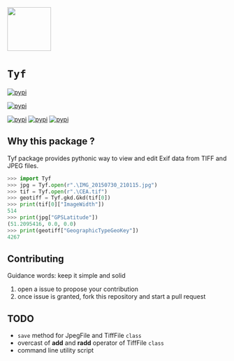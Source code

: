 <img src="http://bruno.thoorens.free.fr/img/tyf.png" height="100px" />

# `Tyf`
[![pypi](https://img.shields.io/pypi/l/Tyf.svg?style=flat-square)](http://bruno.thoorens.free.fr/licences/Tyf.html)

[![pypi](https://img.shields.io/pypi/pyversions/Tyf.svg?style=flat-square)](https://pypi.python.org/pypi/Tyf)

[![pypi](https://img.shields.io/pypi/v/Tyf.svg?style=flat-square)](https://pypi.python.org/pypi/Tyf)
[![pypi](https://img.shields.io/pypi/dm/Tyf.svg?style=flat-square)](https://pypi.python.org/pypi/Tyf)
[![pypi](https://img.shields.io/badge/wheel-yes-brightgreen.svg?style=flat-square)](https://pypi.python.org/pypi/Tyf)

## Why this package ?
Tyf package provides pythonic way to view and edit Exif data from TIFF and JPEG files.

```python
>>> import Tyf
>>> jpg = Tyf.open(r".\IMG_20150730_210115.jpg")
>>> tif = Tyf.open(r".\CEA.tif")
>>> geotiff = Tyf.gkd.Gkd(tif[0])
>>> print(tif[0]["ImageWidth"])
514
>>> print(jpg["GPSLatitude"])
(51.2095416, 0.0, 0.0)
>>> print(geotiff["GeographicTypeGeoKey"])
4267
```

## Contributing
Guidance words: keep it simple and solid

1. open a issue to propose your contribution
2. once issue is granted, fork this repository and start a pull request

## TODO
+ ``save`` method for JpegFile and TiffFile ``class``
+ overcast of __add__ and __radd__ operator of TiffFile ``class``
+ command line utility script

